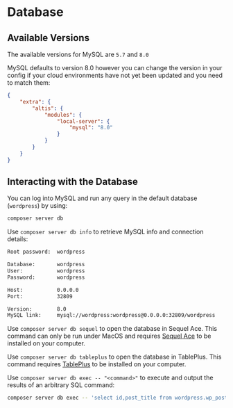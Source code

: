 # Database

## Available Versions

The available versions for MySQL are `5.7` and `8.0`

MySQL defaults to version 8.0 however you can change the version in your config if your cloud environments have not yet been updated
and you need to match them:

```json
{
    "extra": {
        "altis": {
            "modules": {
                "local-server": {
                    "mysql": "8.0"
                }
            }
        }
    }
}
```

## Interacting with the Database

You can log into MySQL and run any query in the default database (`wordpress`) by using:

```sh
composer server db
```

Use `composer server db info` to retrieve MySQL info and connection details:

```sh
Root password:  wordpress

Database:       wordpress
User:           wordpress
Password:       wordpress

Host:           0.0.0.0
Port:           32809

Version:        8.0
MySQL link:     mysql://wordpress:wordpress@0.0.0.0:32809/wordpress
```

Use `composer server db sequel` to open the database in Sequel Ace. This command can only be run under MacOS and
requires [Sequel Ace](https://sequel-ace.com//) to be installed on your computer.

Use `composer server db tableplus` to open the database in TablePlus. This command requires [TablePlus](https://tableplus.com/) to
be installed on your computer.

Use `composer server db exec -- "<command>"` to execute and output the results of an arbitrary SQL command:

```sh
composer server db exec -- 'select id,post_title from wordpress.wp_posts limit 2;'
```
